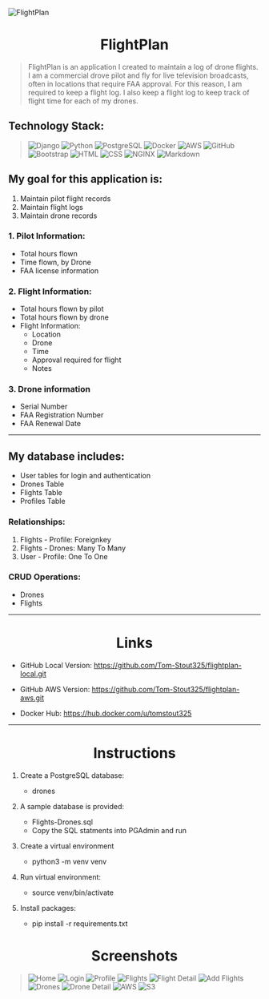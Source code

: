 ![FlightPlan](static/images/FlightPlanLogo.png) 



<h1 align="center">FlightPlan</h1>

> FlightPlan is an application I created to maintain a log of drone flights. I am a commercial drove pilot and fly for live television broadcasts, often in locations that require FAA approval. For this reason, I am required to keep a flight log. I also keep a flight log to keep track of flight time for each of my drones.

## Technology Stack:


> ![Django](https://img.shields.io/badge/Django-092E20?style=for-the-badge&logo=django&logoColor=green)
![Python](https://img.shields.io/badge/Python-FFD43B?style=for-the-badge&logo=python&logoColor=blue)
![PostgreSQL](https://img.shields.io/badge/PostgreSQL-316192?style=for-the-badge&logo=postgresql&logoColor=white)
![Docker](https://img.shields.io/badge/Docker-2CA5E0?style=for-the-badge&logo=docker&logoColor=white)
![AWS](https://img.shields.io/badge/Amazon_AWS-FF9900?style=for-the-badge&logo=amazonaws&logoColor=white)
![GitHub](https://img.shields.io/badge/GitHub-100000?style=for-the-badge&logo=github&logoColor=white)
![Bootstrap](https://img.shields.io/badge/Bootstrap-563D7C?style=for-the-badge&logo=bootstrap&logoColor=white)
![HTML](https://img.shields.io/badge/HTML5-E34F26?style=for-the-badge&logo=html5&logoColor=white)
![CSS](https://img.shields.io/badge/CSS3-1572B6?style=for-the-badge&logo=css3&logoColor=white)
![NGINX](https://img.shields.io/badge/Nginx-009639?style=for-the-badge&logo=nginx&logoColor=white)
![Markdown](https://img.shields.io/badge/Markdown-000000?style=for-the-badge&logo=markdown&logoColor=white)  

## My goal for this application is:
1. Maintain pilot flight records
2. Maintain flight logs
3. Maintain drone records  

### 1.  Pilot Information:
* Total hours flown
* Time flown, by Drone
* FAA license information  

### 2. Flight Information:
* Total hours flown by pilot
* Total hours flown by drone
* Flight Information:
    - Location
    - Drone
    - Time
    - Approval required for flight
    - Notes  
            

### 3. Drone information
* Serial Number
* FAA Registration Number
* FAA Renewal Date  


---

## My database includes:
-   User tables for login and authentication
-   Drones Table
-   Flights Table
-   Profiles Table  

### Relationships:
1. Flights - Profile: Foreignkey
2. Flights - Drones: Many To Many
3. User - Profile: One To One  

### CRUD Operations:
- Drones 
- Flights  

___


<h1 align="center">Links</h1>

* GitHub Local Version:  https://github.com/Tom-Stout325/flightplan-local.git

* GitHub AWS Version:  https://github.com/Tom-Stout325/flightplan-aws.git

* Docker Hub:  https://hub.docker.com/u/tomstout325  

___

<h1 align="center">Instructions</h1>


1. Create a PostgreSQL database:  
    - drones

2. A sample database is provided:
    - Flights-Drones.sql
    - Copy the SQL statments into PGAdmin and run

3. Create a virtual environment
    - python3 -m venv venv

4. Run virtual environment:
    - source venv/bin/activate

5. Install packages:    
    - pip install -r requirements.txt


<h1 align="center">Screenshots</h1>

> ![Home](static/images/screenshots/Home.png)
![Login](static/images/screenshots/Login.png)
![Profile](static/images/screenshots/Profile.png)
![Flights](static/images/screenshots/Flights.png)
![Flight Detail](static/images/screenshots/FlightDetail.png)
![Add Flights](static/images/screenshots/AddFlights.png)
![Drones](static/images/screenshots/Drones.png)
![Drone Detail](static/images/screenshots/DroneDetails.png)
![AWS](static/images/screenshots/AWS.png)
![S3](static/images/screenshots/S3.png)
